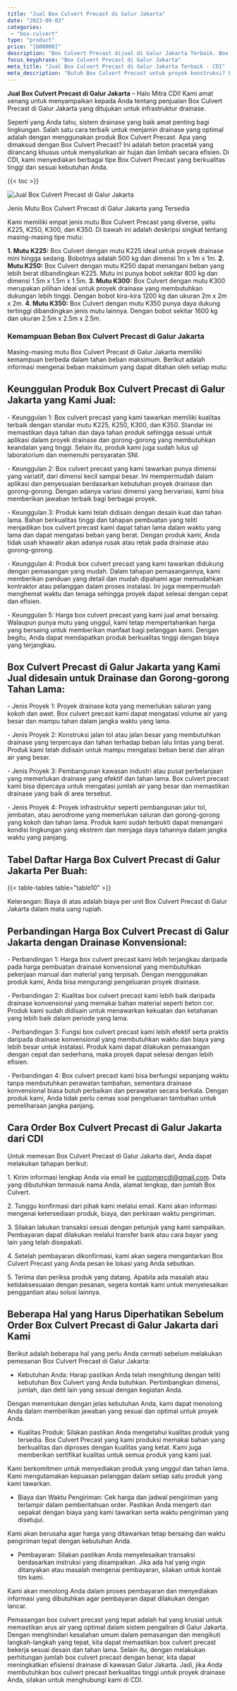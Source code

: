 ```yaml
---
title: "Jual Box Culvert Precast di Galur Jakarta"
date: "2023-09-03"
categories:
 - "box-culvert"
type: "product"
price: "[600000]"
description: "Box Culvert Precast dijual di Galur Jakarta Terbaik. Box Culvert Precast ini merupakan pilihan prima dalam proyek pembangunan sebagai saluran drainase yang kuat dan unggul. Konsultasikan kebutuhan Anda sekarang."
focus_keyphrase: "Box Culvert Precast di Galur Jakarta"
meta_title: "Jual Box Culvert Precast di Galur Jakarta Terbaik - CDI"
meta_description: "Butuh Box Culvert Precast untuk proyek konstruksi? Layanan profesional kami siap membantu dengan solusi terbaik. Dapatkan informasi sekarang."
---
```


**Jual Box Culvert Precast di Galur Jakarta** – Halo Mitra CDI! Kami amat senang untuk menyampaikan kepada Anda tentang penjualan Box Culvert Precast di Galur Jakarta yang ditujukan untuk infrastruktur drainase.

Seperti yang Anda tahu, sistem drainase yang baik amat penting bagi lingkungan. Salah satu cara terbaik untuk menjamin drainase yang optimal adalah dengan menggunakan produk Box Culvert Precast. Apa yang dimaksud dengan Box Culvert Precast? Ini adalah beton pracetak yang dirancang khusus untuk menyalurkan air hujan dan limbah secara efisien. Di CDI, kami menyediakan berbagai tipe Box Culvert Precast yang berkualitas tinggi dan sesuai kebutuhan Anda.

{{< toc >}}

![Jual Box Culvert Precast di Galur Jakarta](/images/box-culvert/box-culvert-04.jpg)

Jenis Mutu Box Culvert Precast di Galur Jakarta yang Tersedia

Kami memiliki empat jenis mutu Box Culvert Precast yang diverse, yaitu K225, K250, K300, dan K350. Di bawah ini adalah deskripsi singkat tentang masing-masing tipe mutu:

**1\. Mutu K225:** Box Culvert dengan mutu K225 ideal untuk proyek drainase mini hingga sedang. Bobotnya adalah 500 kg dan dimensi 1m x 1m x 1m.
**2\. Mutu K250:** Box Culvert dengan mutu K250 dapat menangani beban yang lebih berat dibandingkan K225. Mutu ini punya bobot sekitar 800 kg dan dimensi 1.5m x 1.5m x 1.5m.
**3\. Mutu K300:** Box Culvert dengan mutu K300 merupakan pilihan ideal untuk proyek drainase yang membutuhkan dukungan lebih tinggi. Dengan bobot kira-kira 1200 kg dan ukuran 2m x 2m x 2m.
**4\. Mutu K350:** Box Culvert dengan mutu K350 punya daya dukung tertinggi dibandingkan jenis mutu lainnya. Dengan bobot sekitar 1600 kg dan ukuran 2.5m x 2.5m x 2.5m.

### Kemampuan Beban Box Culvert Precast di Galur Jakarta

Masing-masing mutu Box Culvert Precast di Galur Jakarta memiliki kemampuan berbeda dalam tahan beban maksimum. Berikut adalah informasi mengenai beban maksimum yang dapat ditahan oleh setiap mutu: 

## Keunggulan Produk Box Culvert Precast di Galur Jakarta yang Kami Jual:

\- Keunggulan 1: Box culvert precast yang kami tawarkan memiliki kualitas terbaik dengan standar mutu K225, K250, K300, dan K350. Standar ini memastikan daya tahan dan daya tahan produk sehingga sesuai untuk aplikasi dalam proyek drainase dan gorong-gorong yang membutuhkan keandalan yang tinggi. Selain itu, produk kami juga sudah lulus uji laboratorium dan memenuhi persyaratan SNI.

\- Keunggulan 2: Box culvert precast yang kami tawarkan punya dimensi yang variatif, dari dimensi kecil sampai besar. Ini mempermudah dalam aplikasi dan penyesuaian berdasarkan kebutuhan proyek drainase dan gorong-gorong. Dengan adanya variasi dimensi yang bervariasi, kami bisa memberikan jawaban terbaik bagi berbagai proyek.

\- Keunggulan 3: Produk kami telah didisain dengan desain kuat dan tahan lama. Bahan berkualitas tinggi dan tahapan pembuatan yang teliti menjadikan box culvert precast kami dapat tahan lama dalam waktu yang lama dan dapat mengatasi beban yang berat. Dengan produk kami, Anda tidak usah khawatir akan adanya rusak atau retak pada drainase atau gorong-gorong.

\- Keunggulan 4: Produk box culvert precast yang kami tawarkan didukung dengan pemasangan yang mudah. Dalam tahapan pemasangannya, kami memberikan panduan yang detail dan mudah dipahami agar memudahkan kontraktor atau pelanggan dalam proses instalasi. Ini juga mempermudah menghemat waktu dan tenaga sehingga proyek dapat selesai dengan cepat dan efisien.

\- Keunggulan 5: Harga box culvert precast yang kami jual amat bersaing. Walaupun punya mutu yang unggul, kami tetap mempertahankan harga yang bersaing untuk memberikan manfaat bagi pelanggan kami. Dengan begitu, Anda dapat mendapatkan produk berkualitas tinggi dengan biaya yang terjangkau.

## Box Culvert Precast di Galur Jakarta yang Kami Jual didesain untuk Drainase dan Gorong-gorong Tahan Lama:

\- Jenis Proyek 1: Proyek drainase kota yang memerlukan saluran yang kokoh dan awet. Box culvert precast kami dapat mengatasi volume air yang besar dan mampu tahan dalam jangka waktu yang lama.

\- Jenis Proyek 2: Konstruksi jalan tol atau jalan besar yang membutuhkan drainase yang terpercaya dan tahan terhadap beban lalu lintas yang berat. Produk kami telah didisain untuk mampu mengatasi beban berat dan aliran air yang besar.

\- Jenis Proyek 3: Pembangunan kawasan industri atau pusat perbelanjaan yang memerlukan drainase yang efektif dan tahan lama. Box culvert precast kami bisa dipercaya untuk mengatasi jumlah air yang besar dan memastikan drainase yang baik di area tersebut.

\- Jenis Proyek 4: Proyek infrastruktur seperti pembangunan jalur tol, jembatan, atau aerodrome yang memerlukan saluran dan gorong-gorong yang kokoh dan tahan lama. Produk kami sudah terbukti dapat menangani kondisi lingkungan yang ekstrem dan menjaga daya tahannya dalam jangka waktu yang panjang.

## Tabel Daftar Harga Box Culvert Precast di Galur Jakarta Per Buah:

{{< table-tables table="table10" >}}

Keterangan: Biaya di atas adalah biaya per unit Box Culvert Precast di Galur Jakarta dalam mata uang rupiah.

## Perbandingan Harga Box Culvert Precast di Galur Jakarta dengan Drainase Konvensional:

\- Perbandingan 1: Harga box culvert precast kami lebih terjangkau daripada pada harga pembuatan drainase konvensional yang membutuhkan pekerjaan manual dan material yang terpisah. Dengan menggunakan produk kami, Anda bisa mengurangi pengeluaran proyek drainase.

\- Perbandingan 2: Kualitas box culvert precast kami lebih baik daripada drainase konvensional yang memakai bahan material seperti beton cor. Produk kami sudah didisain untuk menawarkan kekuatan dan ketahanan yang lebih baik dalam periode yang lama.

\- Perbandingan 3: Fungsi box culvert precast kami lebih efektif serta praktis daripada drainase konvensional yang membutuhkan waktu dan biaya yang lebih besar untuk instalasi. Produk kami dapat dilakukan pemasangan dengan cepat dan sederhana, maka proyek dapat selesai dengan lebih efisien.

\- Perbandingan 4: Box culvert precast kami bisa berfungsi sepanjang waktu tanpa membutuhkan perawatan tambahan, sementara drainase konvensional biasa butuh perbaikan dan perawatan secara berkala. Dengan produk kami, Anda tidak perlu cemas soal pengeluaran tambahan untuk pemeliharaan jangka panjang.

## Cara Order Box Culvert Precast di Galur Jakarta dari CDI

Untuk memesan Box Culvert Precast di Galur Jakarta dari, Anda dapat melakukan tahapan berikut:

1\.  Kirim informasi lengkap Anda via email ke customercdi@gmail.com. Data yang dibutuhkan termasuk nama Anda, alamat lengkap, dan jumlah Box Culvert.

2\.  Tunggu konfirmasi dari pihak kami melalui email. Kami akan informasi mengenai ketersediaan produk, biaya, dan perkiraan waktu pengiriman.

3\.  Silakan lakukan transaksi sesuai dengan petunjuk yang kami sampaikan. Pembayaran dapat dilakukan melalui transfer bank atau cara bayar yang lain yang telah disepakati.

4\.  Setelah pembayaran dikonfirmasi, kami akan segera mengantarkan Box Culvert Precast yang Anda pesan ke lokasi yang Anda sebutkan.

5\.  Terima dan periksa produk yang datang. Apabila ada masalah atau ketidaksesuaian dengan pesanan, segera kontak kami untuk menyelesaikan penggantian atau solusi lainnya.

## Beberapa Hal yang Harus Diperhatikan Sebelum Order Box Culvert Precast di Galur Jakarta dari Kami

Berikut adalah beberapa hal yang perlu Anda cermati sebelum melakukan pemesanan Box Culvert Precast di Galur Jakarta:

*   Kebutuhan Anda: Harap pastikan Anda telah menghitung dengan teliti kebutuhan Box Culvert yang Anda butuhkan. Pertimbangkan dimensi, jumlah, dan detil lain yang sesuai dengan kegiatan Anda.

Dengan menentukan dengan jelas kebutuhan Anda, kami dapat menolong Anda dalam memberikan jawaban yang sesuai dan optimal untuk proyek Anda.
*   Kualitas Produk: Silakan pastikan Anda mengetahui kualitas produk yang tersedia. Box Culvert Precast yang kami produksi memakai bahan yang berkualitas dan diproses dengan kualitas yang ketat. Kami juga memberikan sertifikat kualitas untuk semua produk yang kami jual.

Kami berkomitmen untuk menyediakan produk yang unggul dan tahan lama. Kami mengutamakan kepuasan pelanggan dalam setiap satu produk yang kami tawarkan.
*   Biaya dan Waktu Pengiriman: Cek harga dan jadwal pengiriman yang terlampir dalam pemberitahuan order. Pastikan Anda mengerti dan sepakat dengan biaya yang kami tawarkan serta waktu pengiriman yang disetujui.

Kami akan berusaha agar harga yang ditawarkan tetap bersaing dan waktu pengiriman tepat dengan kebutuhan Anda.
*   Pembayaran: Silakan pastikan Anda menyelesaikan transaksi berdasarkan instruksi yang disampaikan. Jika ada hal yang ingin ditanyakan atau masalah mengenai pembayaran, silakan untuk kontak tim kami.

Kami akan menolong Anda dalam proses pembayaran dan menyediakan informasi yang dibutuhkan agar pembayaran dapat dilakukan dengan lancar.

Pemasangan box culvert precast yang tepat adalah hal yang krusial untuk memastikan arus air yang optimal dalam sistem pengaliran di Galur Jakarta. Dengan menghindari kesalahan umum dalam pemasangan dan mengikuti langkah-langkah yang tepat, kita dapat memastikan box culvert precast bekerja sesuai desain dan tahan lama. Selain itu, dengan melakukan perhitungan jumlah box culvert precast dengan benar, kita dapat meningkatkan efisiensi drainase di kawasan Galur Jakarta. Jadi, jika Anda membutuhkan box culvert precast berkualitas tinggi untuk proyek drainase Anda, silakan untuk menghubungi kami di CDI.